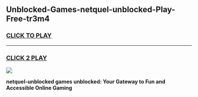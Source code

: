 
## Unblocked-Games-netquel-unblocked-Play-Free-tr3m4
<h3>
<a href="https://premium76.site?title=netquel-unblocked&ref=19M">CLICK TO PLAY</a></h3>
<hr>

<h3>
<a href="https://premium76.site?title=netquel-unblocked&ref=19M">CLICK 2 PLAY</a>
  
</h3>

<a href="https://premium76.site?title=netquel-unblocked&ref=19M"><img src="https://clearcache.store/games.png"></a>


**netquel-unblocked games unblocked: Your Gateway to Fun and Accessible Online Gaming**
